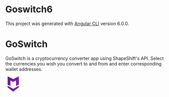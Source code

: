 # Goswitch6
This project was generated with [Angular CLI](https://github.com/angular/angular-cli) version 6.0.0.

# GoSwitch

GoSwitch is a cryptocurrency converter app using ShapeShift's API. Select the currencies you wish you convert to and from and enter corresponding wallet addresses.

![alt text](https://github.com/adam-p/markdown-here/raw/master/src/common/images/icon48.png "Logo Title Text 1")